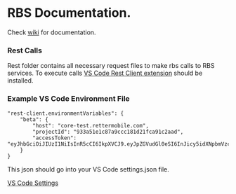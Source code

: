 # RBS Documentation.

Check [wiki](https://github.com/rettersoft/rbs-docs/wiki) for documentation.

### Rest Calls

Rest folder contains all necessary request files to make rbs calls to RBS services. To execute calls [VS Code Rest Client extension](https://marketplace.visualstudio.com/items?itemName=humao.rest-client#environment-variables) should be installed.

### Example VS Code Environment File

```
"rest-client.environmentVariables": {
    "beta": {
        "host": "core-test.rettermobile.com",
        "projectId": "933a51e1c87a9ccc181d21fca91c2aad",
        "accessToken": "eyJhbGciOiJIUzI1NiIsInR5cCI6IkpXVCJ9.eyJpZGVudGl0eSI6InJicy5idXNpbmVzc3VzZXJhdXRoLmFkbWluIiwiYW5vbnltb3VzIjpmYWxzZSwicHJvamVjdElkIjoiOTMzYTUxZTFjODdhOWNjYzE4MWQyMWZjYTkxYzJhYWQiLCJ1c2VySWQiOiJlbWFpbEB0ZXN0LmNvbSIsInRpbWVzdGFtcCI6MTYwODEyOTI2NzI5OSwiaWF0IjoxNjA4MTI5MjY3LCJleHAiOjE2MTgxMjkyNjd9.KfXN9CINUMG8vGNeVEAKBINwQ9FQLyLCcL7aKhdTSwY"
    }
}
```

This json should go into your VS Code settings.json file. 

[VS Code Settings](https://code.visualstudio.com/docs/getstarted/settings) 